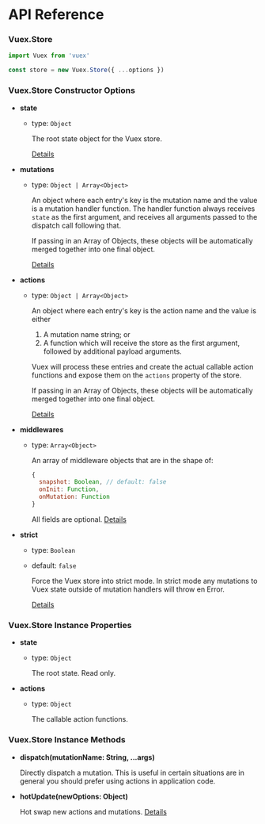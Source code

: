 # API Reference

### Vuex.Store

``` js
import Vuex from 'vuex'

const store = new Vuex.Store({ ...options })
```

### Vuex.Store Constructor Options

- **state**
  
  - type: `Object`

    The root state object for the Vuex store.

    [Details](state.md)

- **mutations**

  - type: `Object | Array<Object>`

    An object where each entry's key is the mutation name and the value is a mutation handler function. The handler function always receives `state` as the first argument, and receives all arguments passed to the dispatch call following that.

    If passing in an Array of Objects, these objects will be automatically merged together into one final object.

    [Details](mutations.md)

- **actions**

  - type: `Object | Array<Object>`

    An object where each entry's key is the action name and the value is either

    1. A mutation name string; or
    2. A function which will receive the store as the first argument, followed by additional payload arguments.

    Vuex will process these entries and create the actual callable action functions and expose them on the `actions` property of the store.

    If passing in an Array of Objects, these objects will be automatically merged together into one final object.

    [Details](actions.md)

- **middlewares**

  - type: `Array<Object>`

    An array of middleware objects that are in the shape of:

    ``` js
    {
      snapshot: Boolean, // default: false
      onInit: Function,
      onMutation: Function
    }
    ```

    All fields are optional. [Details](middlewares.md)

- **strict**

  - type: `Boolean`
  - default: `false`

    Force the Vuex store into strict mode. In strict mode any mutations to Vuex state outside of mutation handlers will throw en Error.

    [Details](strict.md)

### Vuex.Store Instance Properties

- **state**

  - type: `Object`

    The root state. Read only.

- **actions**

  - type: `Object`

    The callable action functions.

### Vuex.Store Instance Methods

- **dispatch(mutationName: String, ...args)**

  Directly dispatch a mutation. This is useful in certain situations are in general you should prefer using actions in application code.

- **hotUpdate(newOptions: Object)**

  Hot swap new actions and mutations. [Details](hot-reload.md)
